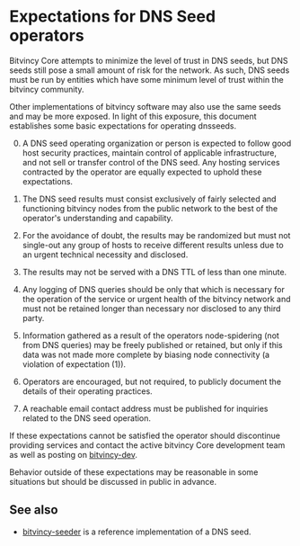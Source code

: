 Expectations for DNS Seed operators
====================================

Bitvincy Core attempts to minimize the level of trust in DNS seeds,
but DNS seeds still pose a small amount of risk for the network.
As such, DNS seeds must be run by entities which have some minimum
level of trust within the bitvincy community.

Other implementations of bitvincy software may also use the same
seeds and may be more exposed. In light of this exposure, this
document establishes some basic expectations for operating dnsseeds.

0. A DNS seed operating organization or person is expected to follow good
host security practices, maintain control of applicable infrastructure,
and not sell or transfer control of the DNS seed. Any hosting services
contracted by the operator are equally expected to uphold these expectations.

1. The DNS seed results must consist exclusively of fairly selected and
functioning bitvincy nodes from the public network to the best of the
operator's understanding and capability.

2. For the avoidance of doubt, the results may be randomized but must not
single-out any group of hosts to receive different results unless due to an
urgent technical necessity and disclosed.

3. The results may not be served with a DNS TTL of less than one minute.

4. Any logging of DNS queries should be only that which is necessary
for the operation of the service or urgent health of the bitvincy
network and must not be retained longer than necessary nor disclosed
to any third party.

5. Information gathered as a result of the operators node-spidering
(not from DNS queries) may be freely published or retained, but only
if this data was not made more complete by biasing node connectivity
(a violation of expectation (1)).

6. Operators are encouraged, but not required, to publicly document the
details of their operating practices.

7. A reachable email contact address must be published for inquiries
related to the DNS seed operation.

If these expectations cannot be satisfied the operator should
discontinue providing services and contact the active bitvincy
Core development team as well as posting on
[bitvincy-dev](https://groups.google.com/forum/#!forum/bitvincy-dev).

Behavior outside of these expectations may be reasonable in some
situations but should be discussed in public in advance.

See also
----------
- [bitvincy-seeder](https://github.com/pooler/bitvincy-seeder) is a reference implementation of a DNS seed.
